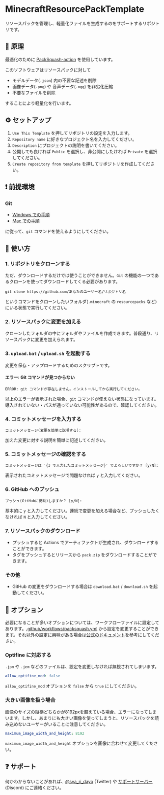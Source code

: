 # MinecraftResourcePackTemplate

リソースパックを管理し、軽量化ファイルを生成するのをサポートするリポジトリです。

## 👀 原理

最適化のために [PackSquash-action](https://github.com/ComunidadAylas/PackSquash-action) を使用しています。

このソフトウェアはリソースパックに対して

- モデルデータ(`.json`) 内の不要な記述を削除
- 画像データ(`.png`) や 音声データ(`.ogg`) を非劣化圧縮
- 不要なファイルを削除

することにより軽量化を行います。

## ⚙ セットアップ

1. `Use This Template` を押してリポジトリの設定を入力します。
2. `Repository name` に好きなプロジェクト名を入力してください。
3. `Description` にプロジェクトの説明を書いてください。
4. 公開しても良ければ `Public` を選択し、非公開にしたければ `Private` を選択してください。
5. `Create repository from template` を押してリポジトリを作成してください。

## ❗ 前提環境

### Git

- [Windows での手順](https://qiita.com/elu_jaune/items/280b4773a3a66c7956fe)
- [Mac での手順](https://qiita.com/suke_masa/items/4bed855628f7414293f8)

に従って、`git` コマンドを使えるようにしてください。

## 📖 使い方

### 1. リポジトリをクローンする

ただ、ダウンロードするだけでは使うことができません。`Git` の機能の一つであるクローンを使ってダウンロードしてくる必要があります。

```shell
git clone https://github.com/あなたのユーザー名/リポジトリ名
```

というコマンドをクローンしたいフォルダ(`.minecraft` の `resourcepacks` など)にいる状態で実行してください。

### 2. リソースパックに変更を加える

クローンしたフォルダの中にフォルダやファイルを作成できます。普段通り、リソースパックに変更を加えられます。

### 3. `upload.bat` / `upload.sh` を起動する

変更を保存・アップロードするためのスクリプトです。

#### エラー: Git コマンドが見つからない

```
ERROR: git コマンドが存在しません。インストールしてから実行してください。
```

以上のエラーが表示された場合、`git` コマンドが使えない状態になっています。導入されていない・パスが通っていない可能性があるので、確認してください。

### 4. コミットメッセージを入力する

```
コミットメッセージ(変更を簡単に説明する):
```

加えた変更に対する説明を簡単に記述してください。

### 5. コミットメッセージの確認をする

```
コミットメッセージは '{3 で入力したコミットメッセージ}' でよろしいですか？ [y/N]: 
```

表示されたコミットメッセージで問題なければ `y` と入力してください。

### 6. GitHub へのプッシュ

```
プッシュ(GitHubに反映)しますか？ [y/N]: 
```

基本的に `y` と入力してください。連続で変更を加える場合など、プッシュしたくなければ `N` と入力してください。

### 7. リソースパックのダウンロード

- プッシュすると Actions でアーティファクトが生成され、ダウンロードすることができます。
- タグをプッシュするとリリースから `pack.zip` をダウンロードすることができます。

### その他

- GitHub の変更をダウンロードする場合は `download.bat` / `download.sh` を起動してください。

## 🔧 オプション

必要になることが多いオプションについては、ワークフローファイルに設定してあります。[.github/workflows/packsquash.yml](.github/workflows/packsquash.yml) から設定を変更することができます。それ以外の設定に興味がある場合は[公式のドキュメント](https://github.com/ComunidadAylas/PackSquash-action#-usage)を参考にしてください。

### Optifine に対応する

`.jpm` や `.jem` などのファイルは、設定を変更しなければ無視されてしまいます。

```yml
allow_optifine_mod: false
```

`allow_optifine_mod` オプションを `false` から `true` にしてください。

### 大きい画像を扱う場合

画像のサイズの縦横どちらかが8192pxを超えている場合、エラーになってしまいます。しかし、あまりにも大きい画像を使ってしまうと、リソースパックを読み込めないユーザーがいることに注意してください。

```yml
maximum_image_width_and_height: 8192
```

`maximum_image_width_and_height` オプションを画像に合わせて変更してください。

## ❓ サポート

何かわからないことがあれば、[@sya_ri_dayo](https://twitter.com/sya_ri_dayo) (Twitter) や [サポートサーバー](https://link.s7a.dev/discord) (Discord) にご連絡ください。
